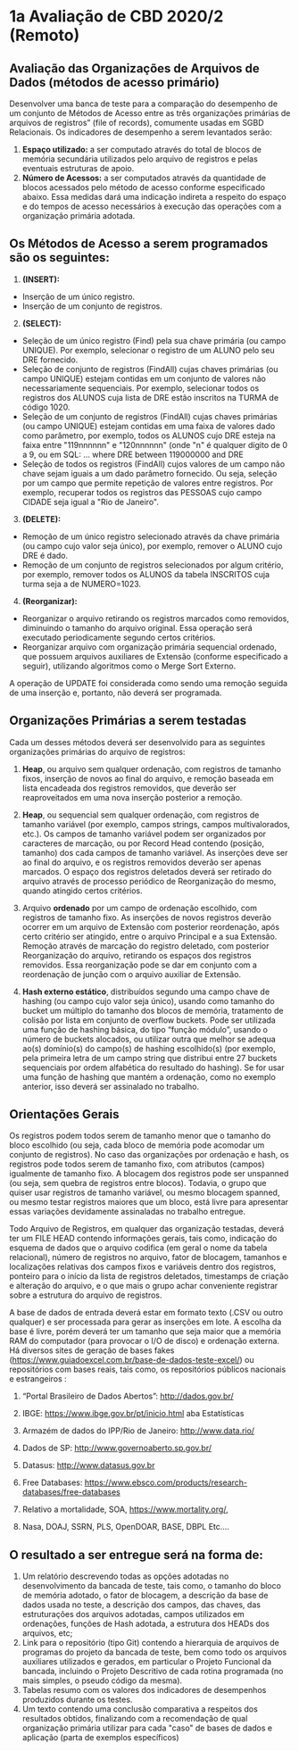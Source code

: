 # 1a Avaliação de CBD 2020/2 (Remoto)

## Avaliação das Organizações de Arquivos de Dados  (métodos de acesso primário)

Desenvolver uma banca de teste para a comparação do desempenho de um conjunto de Métodos de Acesso entre as três organizações primárias de arquivos de registros” (file of records), comumente usadas em SGBD Relacionais. Os indicadores de desempenho a serem levantados serão: 

1. **Espaço utilizado:** a ser computado através do total de blocos de memória  secundária utilizados pelo arquivo de registros e pelas eventuais estruturas de apoio.
2. **Número de Acessos:** a ser computados através da quantidade de blocos acessados pelo método de acesso conforme especificado abaixo. Essa medidas dará uma indicação indireta a respeito do espaço e do tempos de acesso necessários à execução das operações com a organização primária adotada.

## Os Métodos de Acesso a serem programados são os seguintes:

1. **(INSERT):** 
- Inserção de um único registro.
- Inserção de um conjunto de registros.

2. **(SELECT):**
- Seleção de um único registro (Find) pela sua chave primária (ou campo UNIQUE). Por exemplo, selecionar o registro de um ALUNO pelo seu DRE fornecido.
- Seleção de conjunto de registros (FindAll) cujas chaves primárias (ou campo UNIQUE) estejam contidas em um conjunto de valores não necessariamente sequenciais. Por exemplo, selecionar todos os registros dos ALUNOS cuja lista de DRE estão inscritos na TURMA de código 1020.
- Seleção de um conjunto de registros (FindAll) cujas chaves primárias (ou campo UNIQUE) estejam contidas em uma faixa de valores dado como parâmetro, por exemplo, todos os ALUNOS cujo DRE esteja na faixa entre "119nnnnnn" e "120nnnnnn" (onde "n" é qualquer dígito de 0 a 9, ou em SQL: ... where DRE between 119000000 and DRE 
- Seleção de todos os registros (FindAll) cujos valores de um campo não chave sejam iguais a um dado parâmetro fornecido. Ou seja, seleção por um campo que permite repetição de valores entre registros. Por exemplo, recuperar todos os registros das PESSOAS cujo campo CIDADE seja igual a "Rio de Janeiro".

3. **(DELETE):**
- Remoção de um único registro selecionado através da chave primária (ou campo cujo valor seja único), por exemplo, remover o ALUNO cujo DRE é dado.
- Remoção de um conjunto de registros selecionados por algum critério, por exemplo, remover todos os ALUNOS da tabela INSCRITOS cuja turma seja a de NUMERO=1023.

4. **(Reorganizar):** 
- Reorganizar o arquivo retirando os registros marcados como removidos, diminuindo o tamanho do arquivo original. Essa operação será executado periodicamente segundo certos critérios.
- Reorganizar arquivo com organização primária sequencial ordenado, que possuem arquivos auxiliares de Extensão (conforme especificado a seguir), utilizando algoritmos como o Merge Sort Externo.

A operação de UPDATE foi considerada como sendo uma remoção seguida de uma inserção e, portanto, não deverá ser programada.

## Organizações Primárias a serem testadas

Cada um desses métodos deverá ser desenvolvido para as seguintes organizações primárias do arquivo de registros:

1. **Heap**, ou arquivo sem qualquer ordenação, com registros de tamanho fixos, inserção de novos ao final do arquivo, e remoção baseada em lista encadeada dos registros removidos, que deverão ser reaproveitados em uma nova inserção posterior a remoção.

2. **Heap**, ou sequencial sem qualquer ordenação, com registros de tamanho variável (por exemplo, campos strings, campos multivalorados, etc.). Os campos de tamanho variável podem ser organizados por caracteres de marcação, ou por Record Head contendo (posição, tamanho) dos cada campos de tamanho variável. As inserções deve ser ao final do arquivo, e os registros removidos deverão ser apenas marcados. O espaço dos registros deletados deverá ser retirado do arquivo através de processo periódico de Reorganização do mesmo, quando atingido certos critérios.

3. Arquivo **ordenado** por um campo de ordenação escolhido, com registros de tamanho fixo. As inserções de novos registros deverão ocorrer em um arquivo de Extensão com posterior reordenação, após certo critério ser atingido, entre o arquivo Principal e a sua Extensão. Remoção através de marcação do registro deletado, com posterior Reorganização do arquivo, retirando os espaços dos registros removidos. Essa reorganização pode se dar em conjunto com a reordenação de junção com o arquivo auxiliar de Extensão.

4. **Hash externo estático**, distribuídos segundo uma campo chave de hashing (ou campo cujo valor seja único), usando como tamanho do bucket um múltiplo do tamanho dos blocos de memória, tratamento de colisão por lista em conjunto de overflow buckets. Pode ser utilizada uma função de hashing básica, do tipo “função módulo”, usando o número de buckets alocados, ou utilizar outra que melhor se adequa ao(s) domínio(s) do campo(s) de hashing escolhido(s) (por exemplo, pela primeira letra de um campo string que distribui entre 27 buckets sequenciais por ordem alfabética do resultado do hashing). Se for usar uma função de hashing que mantém a ordenação, como no exemplo anterior, isso deverá ser assinalado no trabalho.

## Orientações Gerais

Os registros podem todos serem de tamanho menor que o tamanho do bloco escolhido (ou seja, cada bloco de memória pode acomodar um conjunto de registros). No caso das organizações por ordenação e hash, os registros pode todos serem de tamanho fixo, com atributos (campos) igualmente de tamanho fixo. A blocagem dos registros pode ser unspanned (ou seja, sem quebra de registros entre blocos). Todavia, o grupo que quiser usar registros de tamanho variável, ou mesmo blocagem spanned, ou mesmo testar registros maiores que um bloco, está livre para apresentar essas variações devidamente assinaladas no trabalho entregue.


Todo Arquivo de Registros, em qualquer das organização testadas, deverá ter um FILE HEAD contendo informações gerais, tais como, indicação do esquema de dados que o arquivo codifica (em geral o nome da tabela relacional), número de registros no arquivo, fator de blocagem, tamanhos e localizações relativas dos campos fixos e variáveis dentro dos registros, ponteiro para o início da lista de registros deletados, timestamps de criação e alteração do arquivo, e o que mais o grupo achar conveniente registrar sobre a estrutura do arquivo de registros.

A base de dados de entrada deverá estar em formato texto (.CSV ou outro qualquer) e ser processada para gerar as inserções em lote. A escolha da base é livre, porém deverá ter um tamanho que seja maior que a memória RAM do computador (para provocar o I/O de disco) e ordenação externa. Há diversos sites de geração de bases fakes (https://www.guiadoexcel.com.br/base-de-dados-teste-excel/) ou repositórios com bases reais, tais como, os repositórios públicos nacionais e estrangeiros :

1. “Portal Brasileiro de Dados Abertos”: http://dados.gov.br/

2. IBGE: https://www.ibge.gov.br/pt/inicio.html aba Estatísticas

3. Armazém de dados do IPP/Rio de Janeiro: http://www.data.rio/

4. Dados de SP: http://www.governoaberto.sp.gov.br/

5. Datasus: http://www.datasus.gov.br

6. Free Databases: https://www.ebsco.com/products/research-databases/free-databases

7. Relativo a mortalidade, SOA, https://www.mortality.org/, 

8. Nasa, DOAJ, SSRN, PLS, OpenDOAR, BASE, DBPL Etc.... 

## O resultado a ser entregue será na forma de:

1. Um relatório descrevendo todas as opções adotadas no desenvolvimento da bancada de teste, tais como, o tamanho do bloco de memória adotado, o fator de blocagem, a descrição da base de dados usada no teste, a descrição dos campos, das chaves, das estruturações dos arquivos adotadas, campos utilizados em ordenações, funções de Hash adotada, a estrutura dos HEADs dos arquivos, etc; 
2. Link para o repositório (tipo Git) contendo a hierarquia de arquivos de programas do projeto da bancada de teste, bem como  todo os arquivos auxiliares utilizados e gerados, em particular o Projeto Funcional da bancada, incluindo o Projeto Descritivo de cada rotina programada (no mais simples, o pseudo código da mesma).
3. Tabelas resumo com os valores dos indicadores de desempenhos produzidos durante os testes.
4. Um texto contendo uma conclusão comparativa a respeitos dos resultados obtidos, finalizando com a recomendação de qual organização primária utilizar para cada "caso" de bases de dados e aplicação (parta de exemplos específicos)
